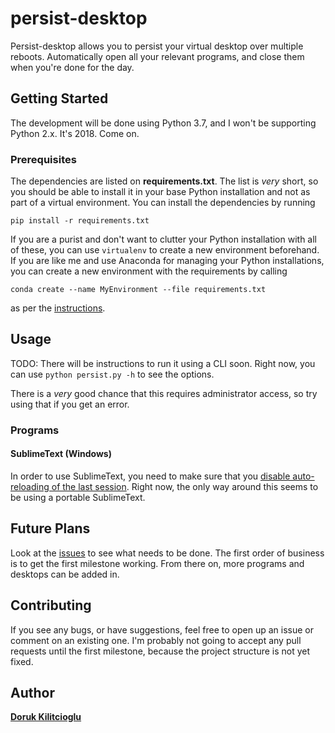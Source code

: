 # persist-desktop
Persist-desktop allows you to persist your virtual desktop over multiple reboots. Automatically open all your relevant programs, and close them when you're done for the day.

## Getting Started

The development will be done using Python 3.7, and I won't be supporting Python 2.x. It's 2018. Come on.

### Prerequisites

The dependencies are listed on **requirements.txt**. The list is _very_ short, so you should be able to install it in your base Python installation and not as part of a virtual environment. You can install the dependencies by running
```
pip install -r requirements.txt
```
If you are a purist and don't want to clutter your Python installation with all of these, you can use `virtualenv` to create a new environment beforehand. If you are like me and use Anaconda for managing your Python installations, you can create a new environment with the requirements by calling
```
conda create --name MyEnvironment --file requirements.txt
```
as per the [instructions](https://conda.io/docs/using/envs.html#create-an-environment).

## Usage

TODO: There will be instructions to run it using a CLI soon. Right now, you can use `python persist.py -h` to see the options.

There is a _very_ good chance that this requires administrator access, so try using that if you get an error.

### Programs

#### SublimeText (Windows)

In order to use SublimeText, you need to make sure that you [disable auto-reloading of the last session](https://forum.sublimetext.com/t/disable-automatic-loading-of-last-session/4132/15). Right now, the only way around this seems to be using a portable SublimeText.

## Future Plans

Look at the [issues](https://github.com/dorukkilitcioglu/persist-desktop/issues) to see what needs to be done. The first order of business is to get the first milestone working. From there on, more programs and desktops can be added in.

## Contributing

If you see any bugs, or have suggestions, feel free to open up an issue or comment on an existing one. I'm probably not going to accept any pull requests until the first milestone, because the project structure is not yet fixed.

## Author
**[Doruk Kilitcioglu](https://dorukkilitcioglu.github.io/)**
